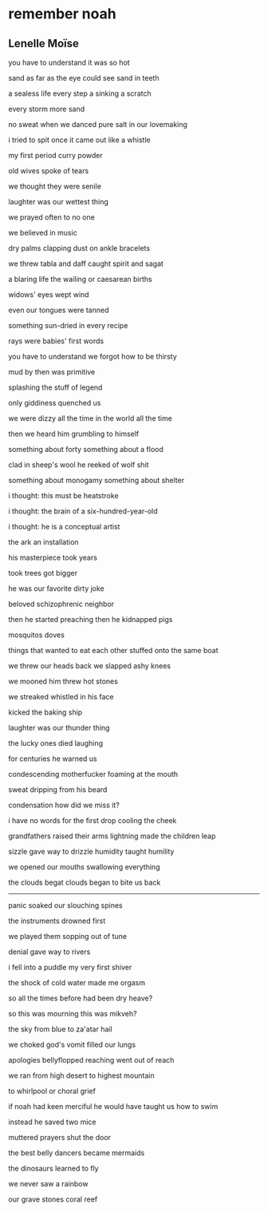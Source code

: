 # remember noah
## Lenelle Moïse
you have to understand
it was so hot

sand as far as the eye could see
sand in teeth

a sealess life
every step a sinking a scratch

every storm
more sand

no sweat when we danced
pure salt in our lovemaking

i tried to spit once
it came out like a whistle

my first period
curry powder

old wives
spoke of tears

we thought they were
senile

laughter was
our wettest thing

we prayed often
to no one

we believed
in music

dry palms clapping
dust on ankle bracelets

we threw tabla and daff
caught spirit and sagat

a blaring life
the wailing or caesarean births

widows' eyes
wept wind

even our tongues were
tanned

something sun-dried
in every recipe

rays
were babies' first words

you have to understand
we forgot how to be thirsty

mud by then
was primitive

splashing
the stuff of legend

only giddiness
quenched us

we were dizzy all the time
in the world all the time

then we heard him
grumbling to himself

something about forty
something about a flood

clad in sheep's wool
he reeked of wolf shit

something about monogamy
something about shelter

i thought:
this must be heatstroke

i thought:
the brain of a six-hundred-year-old

i thought:
he is a conceptual artist

the ark
an installation

his masterpiece
took years

took trees
got bigger

he was our favorite
dirty joke

beloved schizophrenic
neighbor

then he started preaching
then he kidnapped pigs

mosquitos
doves

things that wanted to eat each other
stuffed onto the same boat

we threw our heads back
we slapped ashy knees

we mooned him
threw hot stones

we streaked
whistled in his face

kicked the baking
ship

laughter was
our thunder thing

the lucky ones died
laughing

for centuries
he warned us

condescending motherfucker
foaming at the mouth

sweat dripping
from his beard

condensation
how did we miss it?

i have no words for the first drop
cooling the cheek

grandfathers raised their arms
lightning made the children leap

sizzle gave way to drizzle
humidity taught humility

we opened our mouths
swallowing everything

the clouds begat clouds
began to bite us back
 ****
panic soaked
our slouching spines

the instruments
drowned first

we played them sopping
out of tune

denial gave way
to rivers

i fell into a puddle
my very first shiver

the shock of cold water
made me orgasm

so all the times before
had been dry heave?

so this was mourning
this was mikveh?

the sky from blue
to za'atar hail

we choked
god's vomit filled our lungs

apologies bellyflopped
reaching went out of reach

we ran from high desert
to highest mountain

to whirlpool
or choral grief

if noah had keen merciful
he would have taught us how to swim

instead he saved
two mice

muttered prayers
shut the door

the best belly dancers
became mermaids

the dinosaurs learned
to fly

we never saw
a rainbow

our grave stones
coral reef